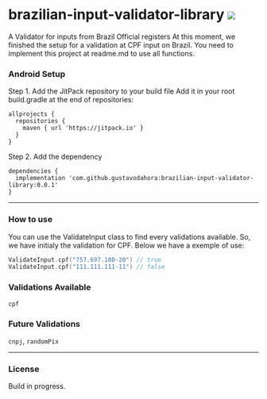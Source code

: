 # brazilian-input-validator-library [![](https://jitpack.io/v/gustavodahora/brazilian-input-validator-library.svg)](https://jitpack.io/#gustavodahora/brazilian-input-validator-library)

A Validator for inputs from Brazil Official registers
At this moment, we finished the setup for a validation at CPF input on Brazil. You need to implement this project at readme.md to use all functions.

### Android Setup

Step 1. Add the JitPack repository to your build file
Add it in your root build.gradle at the end of repositories:

``` Gradle
allprojects {
  repositories {
    maven { url 'https://jitpack.io' }
  }
}
```

Step 2. Add the dependency

``` Gradle
dependencies {
  implementation 'com.github.gustavodahora:brazilian-input-validator-library:0.0.1'
}
```

-----

### How to use

You can use the ValidateInput class to find every validations available. So, we have initialy the validation for CPF. Below we have a exemple of use:

``` Kotlin
ValidateInput.cpf("757.697.100-20") // true
ValidateInput.cpf("111.111.111-11") // false
```

### Validations Available

`cpf`

### Future Validations

`cnpj`, `randomPix`

-----

### License

Build in progress.
